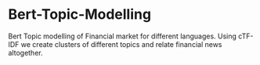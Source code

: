 # Bert-Topic-Modelling
Bert Topic modelling of Financial market for different languages. Using cTF-IDF we create clusters of different topics and relate financial news altogether.
